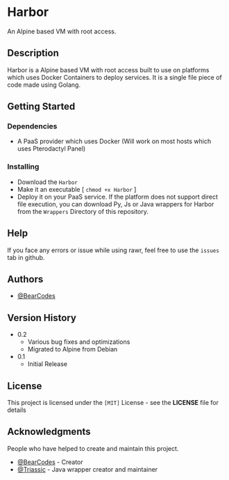 # Harbor

An Alpine based VM with root access.

## Description

Harbor is a Alpine based VM with root access built to use on platforms which uses Docker Containers to deploy services. It is a single file piece of code made using Golang.

## Getting Started

### Dependencies

* A PaaS provider which uses Docker (Will work on most hosts which uses Pterodactyl Panel)

### Installing

* Download the `Harbor` 
* Make it an executable [ `chmod +x Harbor` ]
* Deploy it on your PaaS service. If the platform does not support direct file execution, you can download Py, Js or Java wrappers for Harbor from the `Wrappers` Directory of this repository.

## Help

If you face any errors or issue while using rawr, feel free to use the `issues` tab in github.

## Authors

* [@BearCodes](https://bearcodes.vercel.app/)


## Version History

* 0.2
    * Various bug fixes and optimizations
    * Migrated to Alpine from Debian
* 0.1
    * Initial Release

## License

This project is licensed under the `[MIT]` License - see the **LICENSE** file for details

## Acknowledgments

People who have helped to create and maintain this project.
* [@BearCodes](https://bearcodes.vercel.app/) - Creator
* [@Triassic]('') - Java wrapper creator and maintainer
